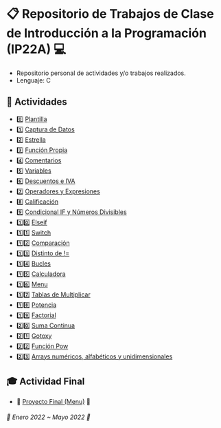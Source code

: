 # :clipboard: Repositorio de Trabajos de Clase de Introducción a la Programación (IP22A) :computer:

- Repositorio personal de actividades y/o trabajos realizados.
- Lenguaje: C

## :pushpin: Actividades

- :zero: [Plantilla](https://github.com/SrTuns/Universidad/blob/main/0%20Plantila/plantilla.c)
- :one: [Captura de Datos](https://github.com/SrTuns/Universidad/blob/main/1%20Captura%20de%20Datos/captura-de-datos.c)
- :two: [Estrella](https://github.com/SrTuns/Universidad/blob/main/2%20Estrella/estrella.c)
- :three: [Función Propia](https://github.com/SrTuns/Universidad/blob/main/3%20Funci%C3%B3n%20Propia/funcion-propia.c)
- :four: [Comentarios](https://github.com/SrTuns/Universidad/blob/main/4%20Comentario/cometarios.c)
- :five: [Variables](https://github.com/SrTuns/Universidad/blob/main/5%20Variables/variables.c)
- :six: [Descuentos e IVA](https://github.com/SrTuns/Universidad/blob/main/6%20Descuentos%20e%20IVA/descuentos.c)
- :seven: [Operadores y Expresiones](https://github.com/SrTuns/Universidad/blob/main/7%20Operadores%20y%20Expresiones/operadores-y-expresiones.c)
- :eight: [Calificación](https://github.com/SrTuns/Universidad/blob/main/8%20Calificaci%C3%B3n/calificacion.c)
- :nine: [Condicional IF y Números Divisibles](https://github.com/SrTuns/Universidad/blob/main/9%20Condicional%20IF%20y%20N%C3%BAmeros%20Divisibles/condicional-if-y-numeros-divisibles.c)
- :one::zero: [Elseif](https://github.com/SrTuns/Universidad/blob/main/10%20Elseif/elseif.c)
- :one::one: [Switch](https://github.com/SrTuns/Universidad/blob/main/11%20Switch/switch.c)
- :one::two: [Comparación](https://github.com/SrTuns/Universidad/blob/main/12%20Comparaci%C3%B3n/comparacion.c)
- :one::three: [Distinto de !=](https://github.com/SrTuns/Universidad/blob/main/13%20Distinto%20de%20!%3D/distinto-de.c)
- :one::four: [Bucles](https://github.com/SrTuns/Universidad/blob/main/14%20Bucles/bucles.c)
- :one::five: [Calculadora](https://github.com/SrTuns/Universidad/blob/main/15%20Calculadora/calculadora.c)
- :one::six: [Menu](https://github.com/SrTuns/Universidad/blob/main/16%20Menu/menu.c)
- :one::seven: [Tablas de Multiplicar](https://github.com/SrTuns/Universidad/blob/main/17%20Tablas%20de%20Multiplicar/tablas.c)
- :one::eight: [Potencia](https://github.com/SrTuns/Universidad/blob/main/18%20Potencia/potencia.c)
- :one::nine: [Factorial](https://github.com/SrTuns/Universidad/blob/main/19%20Factorial/factorial.c)
- :two::zero: [Suma Continua](https://github.com/SrTuns/Universidad/blob/main/20%20Suma%20Continua/suma-continua.c)
- :two::one: [Gotoxy](https://github.com/SrTuns/Universidad/blob/main/21%20Gotoxy/gotoxy.c)
- :two::two: [Función Pow](https://github.com/SrTuns/Universidad/blob/main/22%20Funci%C3%B3n%20pow/funcion-pow.c)
- :two::three: [Arrays numéricos, alfabéticos y unidimensionales](https://github.com/SrTuns/Universidad/blob/main/23%20Arrays%20num%C3%A9ricos%2C%20alfab%C3%A9ticos%2C%20unidimensionales/arrays-n-a-u.c)

## :mortar_board: Actividad Final

- :beginner: [Proyecto Final (Menu)](https://github.com/SrTuns/Universidad/tree/main/Proyecto%20Final) :beginner:


###### :cookie: Enero 2022 ~ Mayo 2022 :cookie:
